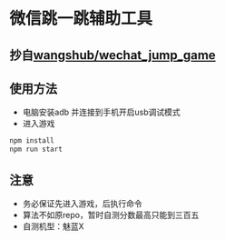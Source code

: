 # 微信跳一跳辅助工具
## 抄自[wangshub/wechat_jump_game](https://github.com/wangshub/wechat_jump_game)
## 使用方法
- 电脑安装adb 并连接到手机开启usb调试模式
- 进入游戏
````js
npm install
npm run start
````
## 注意
- 务必保证先进入游戏，后执行命令
- 算法不如原repo，暂时自测分数最高只能到三百五
- 自测机型：魅蓝X